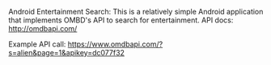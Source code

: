 Android Entertainment Search:
This is a relatively simple Android application that implements OMBD's API to search for entertainment.
API  docs:
http://omdbapi.com/

Example API call:
https://www.omdbapi.com/?s=alien&page=1&apikey=dc077f32
